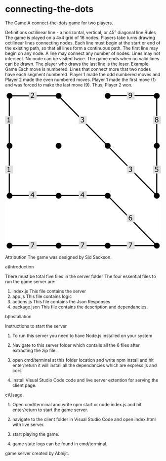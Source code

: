 # connecting-the-dots

The Game
A connect-the-dots game for two players.

Definitions
octilinear line - a horizontal, vertical, or 45° diagonal line
Rules
The game is played on a 4x4 grid of 16 nodes.
Players take turns drawing octilinear lines connecting nodes.
Each line must begin at the start or end of the existing path, so that all lines form a continuous path.
The first line may begin on any node.
A line may connect any number of nodes.
Lines may not intersect.
No node can be visited twice.
The game ends when no valid lines can be drawn.
The player who draws the last line is the loser.
Example Game
Each move is numbered. Lines that connect more that two nodes have each segment numbered. Player 1 made the odd numbered moves and Player 2 made the even numbered moves. Player 1 made the first move (1) and was forced to make the last move (9). Thus, Player 2 won.

![Example Game](example/example-game.png) 

Attribution
The game was designed by Sid Sackson.



a)Introduction

There must be total five files in the server folder 
The four essential files to run the game server are:
1. index.js 	This file contains the server
2. app.js  	    This file contains logic
3. actions.js 	This file contains the Json Responses
4. package.json	This file contains the description and dependancies.

b)Installation

Instructions to start the server
1. To run this server you need to have Node.js installed on your system

2. Navigate to this server folder which contails all the 6 files after extracting the zip file.

3. open cmd/terminal at this folder location and write npm install and hit enter/return it will install all the dependancies which are express.js and cors

4. install Visual Studio Code code and live server extention for serving the client page. 

c)Usage

1. Open cmd/terminal and write npm start or node index.js and hit enter/return to start the game server.

2. navigate to the client folder in Visual Studio Code and open index.html with live server.

3. start playing the game.

4. game state logs can be found in cmd/terminal.


game server created by Abhijit.